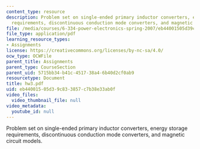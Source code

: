 ```yaml
---
content_type: resource
description: Problem set on single-ended primary inductor converters, energy storage
  requirements, discontinuous conduction mode converters, and magnetic circuit models.
file: /media/courses/6-334-power-electronics-spring-2007/eb44001505d39c833857c7b38e33ab0f_hw3.pdf
file_type: application/pdf
learning_resource_types:
- Assignments
license: https://creativecommons.org/licenses/by-nc-sa/4.0/
ocw_type: OCWFile
parent_title: Assignments
parent_type: CourseSection
parent_uid: 5715bb34-b41c-4517-38a4-6b40d2cf0ab9
resourcetype: Document
title: hw3.pdf
uid: eb440015-05d3-9c83-3857-c7b38e33ab0f
video_files:
  video_thumbnail_file: null
video_metadata:
  youtube_id: null
---
```

Problem set on single-ended primary inductor converters, energy storage requirements, discontinuous conduction mode converters, and magnetic circuit models.